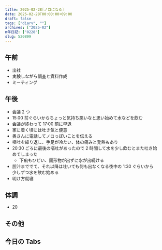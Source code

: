 ```yaml
---
title: 2025-02-28[ノロになる]
date: 2025-02-28T00:00:00+09:00
draft: false
tags: ["diary", ""]
archives: ["2025-02"]
n年日記: ["0228"]
slug: 520899
---
```


## 午前

- 出社
- 実験しながら調査と資料作成
- ミーティング

## 午後

- 会議 2 つ
- 15:00 前ぐらいからちょっと気持ち悪いなと思い始めて水などを飲む
- 会議が終わって 17:00 前に早退
- 家に着く頃には吐き気と便意
- 奥さんに電話してノロっぽいことを伝える
- 嘔吐を繰り返し、手足が冷たい、体の痛みと発熱もあり
- 20:30 ごろに最後の嘔吐があったので 2 時間して水を少し飲むとまた吐き始めてしまった
  - 下痢もひどい、固形物が出ずに水が出続ける
- 胆汁まででて、それ以降は吐いても何も出なくなる夜中の 1:30 ぐらいから少しずつ水を飲む始める
- 明け方就寝

## 体調

- 20

## その他

## 今日の Tabs
